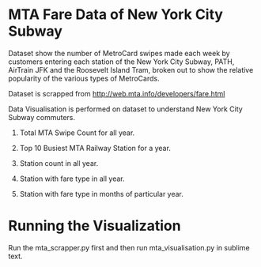 # MTA Fare Data of New York City Subway

Dataset show the number of MetroCard swipes made each week by customers entering each station of the New York City Subway, PATH, AirTrain JFK and the Roosevelt Island Tram, broken out to show the relative popularity of the various types of MetroCards.

Dataset is scrapped from http://web.mta.info/developers/fare.html

Data Visualisation is performed on dataset to understand New York City Subway commuters.

1. Total MTA Swipe Count for all year.

2. Top 10 Busiest MTA Railway Station for a year.

3. Station count in all year.

4. Station with fare type in all year.

5. Station with fare type in months of particular year.

# Running the Visualization

Run the mta_scrapper.py first and then run mta_visualisation.py in sublime text.
